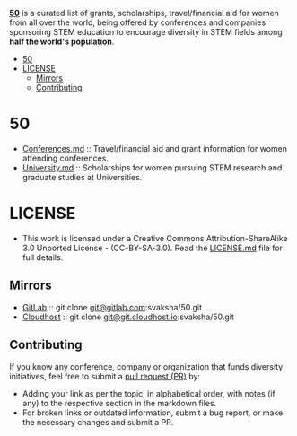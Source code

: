 **[50](http://svaksha.github.io/50)** is a curated list of grants, scholarships, travel/financial aid for women from all over the world, being offered by conferences and companies sponsoring STEM education to encourage diversity in STEM fields among __half the world's population__.

- [50](#50)
- [LICENSE](#license)
   - [Mirrors](#mirrors)
   - [Contributing](#contributing)


# 50
- [Conferences.md](https://github.com/svaksha/50/blob/master/Conferences.md) :: Travel/financial aid and grant information for women attending conferences.
- [University.md](https://github.com/svaksha/50/blob/master/University.md) :: Scholarships for women pursuing STEM research and graduate studies at Universities. 


# LICENSE 
- This work is licensed under a Creative Commons Attribution-ShareAlike 3.0 Unported License - (CC-BY-SA-3.0). Read the [LICENSE.md](https://github.com/svaksha/50/blob/master/LICENSE.md) file for full details.

## Mirrors
- [GitLab](https://gitlab.com/svaksha/50) :: git clone git@gitlab.com:svaksha/50.git 
- [Cloudhost](https://git.cloudhost.io/svaksha/50) :: git clone git@git.cloudhost.io:svaksha/50.git

## Contributing
If you know any conference, company or organization that funds diversity initiatives, feel free to submit a [pull request (PR)](https://github.com/svaksha/50/pulls) by:
- Adding your link as per the topic, in alphabetical order, with notes (if any) to the respective section in the markdown files.
- For broken links or outdated information, submit a bug report, or make the necessary changes and submit a PR.

